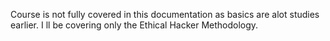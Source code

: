 
Course is not fully covered in this documentation as basics are alot studies earlier.
I ll be covering only the Ethical Hacker Methodology.

